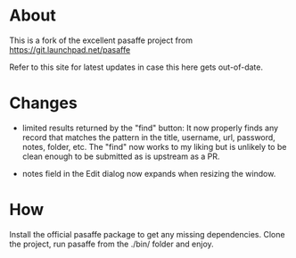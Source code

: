# About

This is a fork of the excellent pasaffe project from https://git.launchpad.net/pasaffe

Refer to this site for latest updates in case this here gets out-of-date.

# Changes

* limited results returned by the "find" button:
  It now properly finds any record that matches the pattern in the title, username, url, password, notes, folder, etc.
  The "find" now works to my liking but is unlikely to be clean enough to be submitted as is upstream as a PR.

* notes field in the Edit dialog now expands when resizing the window.

# How

Install the official pasaffe package to get any missing dependencies.
Clone the project, run pasaffe from the ./bin/ folder and enjoy.
